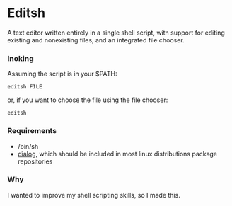 # Editsh
A text editor written entirely in a single shell script,
with support for editing existing and nonexisting files, and
an integrated file chooser.


### Inoking
Assuming the script is in your $PATH:

`editsh FILE`

or, if you want to choose the file using the file chooser:

`editsh`



### Requirements
* /bin/sh 
* [dialog](https://invisible-island.net/dialog/), which should be included in most linux distributions package repositories


### Why
I wanted to improve my shell scripting skills, so I made this.
